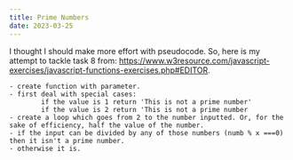 ```yaml
---
title: Prime Numbers
date: 2023-03-25
---
```


I thought I should make more effort with pseudocode. So, here is my attempt to tackle task 8 from: https://www.w3resource.com/javascript-exercises/javascript-functions-exercises.php#EDITOR.

    - create function with parameter.
    - first deal with special cases: 
            if the value is 1 return 'This is not a prime number'
            if the value is 2 return 'This is not a prime number
    - create a loop which goes from 2 to the number inputted. Or, for the sake of efficiency, half the value of the number.
    - if the input can be divided by any of those numbers (numb % x ===0) then it isn't a prime number. 
    - otherwise it is. 